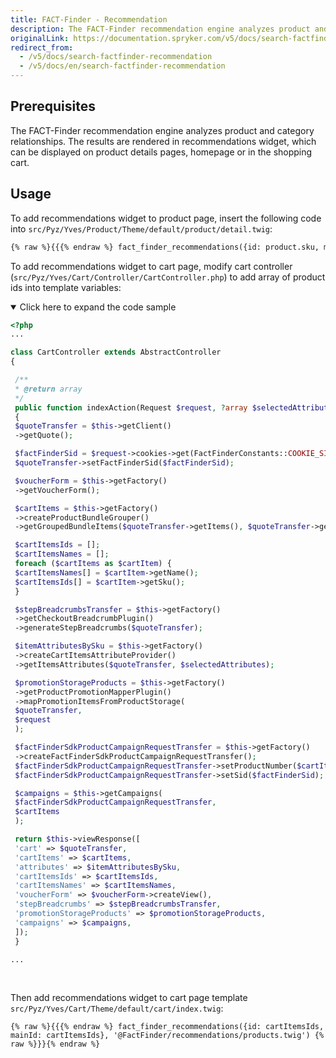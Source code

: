 ```yaml
---
title: FACT-Finder - Recommendation
description: The FACT-Finder recommendation engine analyzes product and category relationships. The results are rendered in recommendations widget, which can be displayed on product details pages, homepage or in the shopping cart.
originalLink: https://documentation.spryker.com/v5/docs/search-factfinder-recommendation
redirect_from:
  - /v5/docs/search-factfinder-recommendation
  - /v5/docs/en/search-factfinder-recommendation
---
```


## Prerequisites

The FACT-Finder recommendation engine analyzes product and category relationships. The results are rendered in recommendations widget, which can be displayed on product details pages, homepage or in the shopping cart.

## Usage

To add recommendations widget to product page, insert the following code into `src/Pyz/Yves/Product/Theme/default/product/detail.twig`:
```html
{% raw %}{{{% endraw %} fact_finder_recommendations({id: product.sku, mainId: product.idProductAbstract}, '@FactFinder/recommendations/products.twig') {% raw %}}}{% endraw %}
```
To add recommendations widget to cart page, modify cart controller  (`src/Pyz/Yves/Cart/Controller/CartController.php`) to add array of product ids into template variables:

<details open>
<summary>Click here to expand the code sample</summary>

```php
<?php
...

class CartController extends AbstractController
{

 /**
 * @return array
 */
 public function indexAction(Request $request, ?array $selectedAttributes = null)
 {
 $quoteTransfer = $this->getClient()
 ->getQuote();

 $factFinderSid = $request->cookies->get(FactFinderConstants::COOKIE_SID_NAME);
 $quoteTransfer->setFactFinderSid($factFinderSid);

 $voucherForm = $this->getFactory()
 ->getVoucherForm();

 $cartItems = $this->getFactory()
 ->createProductBundleGrouper()
 ->getGroupedBundleItems($quoteTransfer->getItems(), $quoteTransfer->getBundleItems());

 $cartItemsIds = [];
 $cartItemsNames = [];
 foreach ($cartItems as $cartItem) {
 $cartItemsNames[] = $cartItem->getName();
 $cartItemsIds[] = $cartItem->getSku();
 }

 $stepBreadcrumbsTransfer = $this->getFactory()
 ->getCheckoutBreadcrumbPlugin()
 ->generateStepBreadcrumbs($quoteTransfer);

 $itemAttributesBySku = $this->getFactory()
 ->createCartItemsAttributeProvider()
 ->getItemsAttributes($quoteTransfer, $selectedAttributes);

 $promotionStorageProducts = $this->getFactory()
 ->getProductPromotionMapperPlugin()
 ->mapPromotionItemsFromProductStorage(
 $quoteTransfer,
 $request
 );

 $factFinderSdkProductCampaignRequestTransfer = $this->getFactory()
 ->createFactFinderSdkProductCampaignRequestTransfer();
 $factFinderSdkProductCampaignRequestTransfer->setProductNumber($cartItemsIds);
 $factFinderSdkProductCampaignRequestTransfer->setSid($factFinderSid);

 $campaigns = $this->getCampaigns(
 $factFinderSdkProductCampaignRequestTransfer,
 $cartItems
 );

 return $this->viewResponse([
 'cart' => $quoteTransfer,
 'cartItems' => $cartItems,
 'attributes' => $itemAttributesBySku,
 'cartItemsIds' => $cartItemsIds,
 'cartItemsNames' => $cartItemsNames,
 'voucherForm' => $voucherForm->createView(),
 'stepBreadcrumbs' => $stepBreadcrumbsTransfer,
 'promotionStorageProducts' => $promotionStorageProducts,
 'campaigns' => $campaigns,
 ]);
 }

...
```
<br>
</details>

Then add recommendations widget to cart  page template `src/Pyz/Yves/Cart/Theme/default/cart/index.twig`:

```twig
{% raw %}{{{% endraw %} fact_finder_recommendations({id: cartItemsIds, mainId: cartItemsIds}, '@FactFinder/recommendations/products.twig') {% raw %}}}{% endraw %}
```
